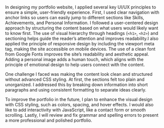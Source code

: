 In designing my portfolio website, I applied several key UI/UX principles to ensure a simple, user-friendly experience. First, I used clear navigation with anchor links so users can easily jump to different sections like Skills, Achievements, and Personal Information. I followed a user-centered design approach by structuring the content based on what users would likely want to know first. The use of visual hierarchy through headings (`<h1>`, `<h2>`) and sectioning helps guide the reader’s attention and improves readability.I also applied the principle of responsive design by including the viewport meta tag, making the site accessible on mobile devices. The use of a clean font from Google Fonts improves the site’s readability and aesthetic appeal. Adding a personal image adds a human touch, which aligns with the principle of emotional design to help users connect with the content.

One challenge I faced was making the content look clean and structured without advanced CSS styling. At first, the sections felt too plain and unorganized. I addressed this by breaking down information into short paragraphs and using consistent formatting to separate ideas clearly.

To improve the portfolio in the future, I plan to enhance the visual design with CSS styling, such as colors, spacing, and hover effects. I would also like to add interactivity with JavaScript, like a contact form or smooth scrolling. Lastly, I will review and fix grammar and spelling errors to present a more professional and polished portfolio.
